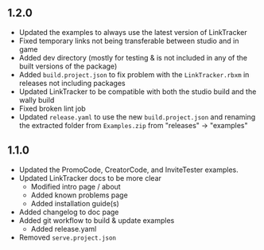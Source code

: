 ## 1.2.0
- Updated the examples to always use the latest version of LinkTracker
- Fixed temporary links not being transferable between studio and in game
- Added dev directory (mostly for testing & is not included in any of the built versions of the package)
- Added `build.project.json` to fix problem with the `LinkTracker.rbxm` in releases not including packages
- Updated LinkTracker to be compatible with both the studio build and the wally build
- Fixed broken lint job
- Updated `release.yaml` to use the new `build.project.json` and renaming the extracted folder from `Examples.zip` from "releases" -> "examples"

## 1.1.0
- Updated the PromoCode, CreatorCode, and InviteTester examples.
- Updated LinkTracker docs to be more clear
  - Modified intro page / about
  - Added known problems page
  - Added installation guide(s)
- Added changelog to doc page
- Added git workflow to build & update examples
  - Added release.yaml
- Removed `serve.project.json`